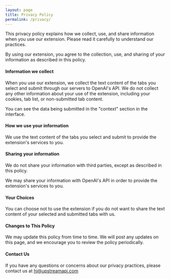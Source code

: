 ```yaml
---
layout: page
title: Privacy Policy
permalink: /privacy/
---
```


This privacy policy explains how we collect, use, and share information when you use our extension. Please read it carefully to understand our practices.

By using our extension, you agree to the collection, use, and sharing of your information as described in this policy.

#### Information we collect

When you use our extension, we collect the text content of the tabs you select and submit through our servers to OpenAI's API. We do not collect any other information about your use of the extension, including your cookies, tab list, or non-submitted tab content.

You can see the data being submitted in the "context" section in the interface.

#### How we use your information

We use the text content of the tabs you select and submit to provide the extension's services to you.

#### Sharing your information

We do not share your information with third parties, except as described in this policy.

We may share your information with OpenAI's API in order to provide the extension's services to you.

#### Your Choices

You can choose not to use the extension if you do not want to share the text content of your selected and submitted tabs with us.

#### Changes to This Policy

We may update this policy from time to time. We will post any updates on this page, and we encourage you to review the policy periodically.

#### Contact Us

If you have any questions or concerns about our privacy practices, please contact us at [hi@upstreamapi.com](hi@upstreamapi.com)